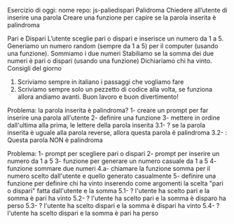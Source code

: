 Esercizio di oggi:
nome repo: js-paliedispari
Palidroma
Chiedere all’utente di inserire una parola
Creare una funzione per capire se la parola inserita è palindroma

Pari e Dispari
L’utente sceglie pari o dispari e inserisce un numero da 1 a 5.
Generiamo un numero random (sempre da 1 a 5) per il computer (usando una funzione).
Sommiamo i due numeri
Stabiliamo se la somma dei due numeri è pari o dispari (usando una funzione)
Dichiariamo chi ha vinto.
Consigli del giorno
1. Scriviamo sempre in italiano i passaggi che vogliamo fare
2. Scriviamo sempre solo un pezzetto di codice alla volta, se funziona allora andiamo avanti.
Buon lavoro e buon divertimento!

<!-- esercizio 1 -->
Problema: la parola inserita è palindroma?
1- creare un prompt per far inserire una parola all'utente
2- definire una funzione 
3- mettere in ordine dall'ultima alla prima, le lettere della parola inserita
3.1- ? se la parola inserita è uguale alla parola reverse, allora questa parola è palindroma 
3.2- : Questa parola NON è palindroma

<!-- esercizio 2 -->
Problema: 
1- prompt per scegliere pari o dispari
2- prompt per inserire un numero da 1 a 5
3- funzione per generare un numero casuale da 1 a 5
4- funzione sommare due numeri
4.a- chiamare la funzione somma per il numero scelto dall'utente e quello generato casualmente
5- definire una funzione per definire chi ha vinto inserendo come argomenti la scelta "pari o dispari" fatta dall'utente e la somma 
5.1- ? l'utente ha scelto pari e la somma è pari ha vinto
5.2- ? l'utente ha scelto pari e la somma è disparo ha perso
5.3- ? l'utente ha scelto dispari e la somma è dispari ha vinto
5.4- ? l'utente ha scelto dispari e la somma è pari ha perso

